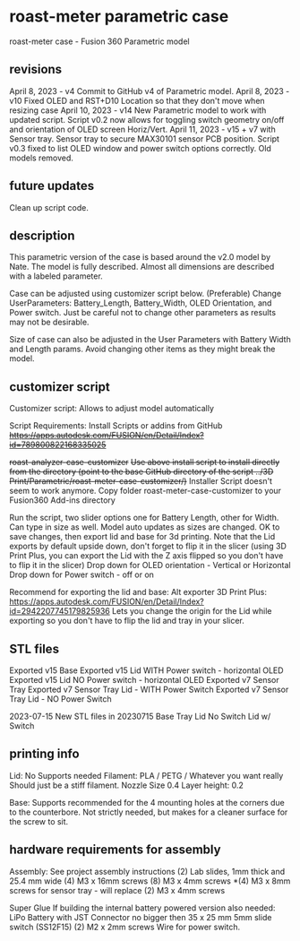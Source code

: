 # roast-meter parametric case

roast-meter case - Fusion 360 Parametric model

## revisions

April 8, 2023 - v4 Commit to GitHub v4 of Parametric model.
April 8, 2023 - v10 Fixed OLED and RST+D10 Location so that they don't move when resizing case
April 10, 2023 - v14 New Parametric model to work with updated script. Script v0.2 now allows for toggling switch geometry on/off and orientation of OLED screen Horiz/Vert.
April 11, 2023 - v15 + v7 with Sensor tray. Sensor tray to secure MAX30101 sensor PCB position. Script v0.3 fixed to list OLED window and power switch options correctly.  Old models removed.

## future updates

Clean up script code.

## description

This parametric version of the case is based around the v2.0 model by Nate.
The model is fully described. Almost all dimensions are described with a labeled parameter.

Case can be adjusted using customizer script below. (Preferable)
Change UserParameters: Battery_Length, Battery_Width, OLED Orientation, and Power switch. Just be careful not to change other parameters as results may not be desirable.

Size of case can also be adjusted in the User Parameters with Battery Width and Length params. Avoid changing other items as they might break the model.

## customizer script

Customizer script:
Allows to adjust model automatically

Script Requirements:
Install Scripts or addins from GitHub
~~<https://apps.autodesk.com/FUSION/en/Detail/Index?id=789800822168335025>~~

~~roast-analyzer-case-customizer~~
~~Use above install script to install directly from the directory (point to the base GitHub directory of the script ../3D Print/Parametric/roast-meter-case-customizer/)~~
Installer Script doesn't seem to work anymore. 
Copy folder roast-meter-case-customizer to your Fusion360 Add-ins directory

Run the script, two slider options one for Battery Length, other for Width. Can type in size as well. Model auto updates as sizes are changed. OK to save changes, then export lid and base for 3d printing. Note that the Lid exports by default upside down, don't forget to flip it in the slicer (using 3D Print Plus, you can export the Lid with the Z axis flipped so you don't have to flip it in the slicer)
Drop down for OLED orientation - Vertical or Horizontal
Drop down for Power switch - off or on

Recommend for exporting the lid and base:
Alt exporter 3D Print Plus:
<https://apps.autodesk.com/FUSION/en/Detail/Index?id=2942207745179825936>
Lets you change the origin for the Lid while exporting so you don't have to flip the lid and tray in your slicer. 

## STL files

Exported v15 Base
Exported v15 Lid WITH Power switch - horizontal OLED
Exported v15 Lid NO Power switch - horizontal OLED
Exported v7 Sensor Tray
Exported v7 Sensor Tray Lid - WITH Power Switch
Exported v7 Sensor Tray Lid - NO Power Switch

2023-07-15
New STL files in 20230715
Base
Tray
Lid No Switch
Lid w/ Switch

## printing info

Lid: No Supports needed
Filament: PLA / PETG / Whatever you want really Should just be a stiff filament.
Nozzle Size 0.4
Layer height: 0.2

Base: Supports recommended for the 4 mounting holes at the corners due to the counterbore. Not strictly needed, but makes for a cleaner surface for the screw to sit.

## hardware requirements for assembly

Assembly: See project assembly instructions
(2) Lab slides, 1mm thick and 25.4 mm wide
(4) M3 x 16mm screws
(8) M3 x 4mm screws
*(4) M3 x 8mm screws for sensor tray - will replace (2) M3 x 4mm screws  

Super Glue
If building the internal battery powered version also needed:
    LiPo Battery with JST Connector no bigger then 35 x 25 mm
    5mm slide switch (SS12F15)
    (2) M2 x 2mm screws
    Wire for power switch.
